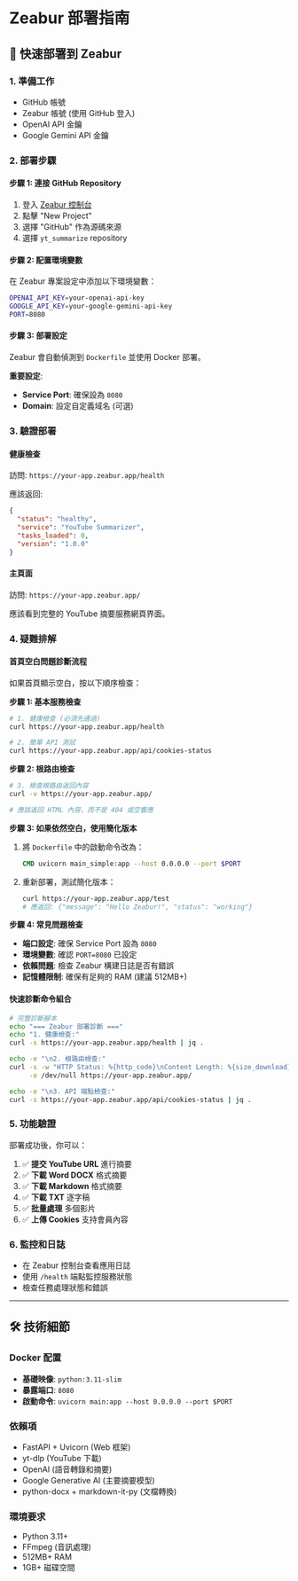 # Zeabur 部署指南

## 🚀 快速部署到 Zeabur

### 1. 準備工作
- GitHub 帳號
- Zeabur 帳號 (使用 GitHub 登入)
- OpenAI API 金鑰
- Google Gemini API 金鑰

### 2. 部署步驟

#### 步驟 1: 連接 GitHub Repository
1. 登入 [Zeabur 控制台](https://zeabur.com)
2. 點擊 "New Project"
3. 選擇 "GitHub" 作為源碼來源
4. 選擇 `yt_summarize` repository

#### 步驟 2: 配置環境變數
在 Zeabur 專案設定中添加以下環境變數：

```bash
OPENAI_API_KEY=your-openai-api-key
GOOGLE_API_KEY=your-google-gemini-api-key
PORT=8080
```

#### 步驟 3: 部署設定
Zeabur 會自動偵測到 `Dockerfile` 並使用 Docker 部署。

**重要設定**:
- **Service Port**: 確保設為 `8080`
- **Domain**: 設定自定義域名 (可選)

### 3. 驗證部署

#### 健康檢查
訪問: `https://your-app.zeabur.app/health`

應該返回:
```json
{
  "status": "healthy",
  "service": "YouTube Summarizer",
  "tasks_loaded": 0,
  "version": "1.0.0"
}
```

#### 主頁面
訪問: `https://your-app.zeabur.app/`

應該看到完整的 YouTube 摘要服務網頁界面。

### 4. 疑難排解

#### 首頁空白問題診斷流程

如果首頁顯示空白，按以下順序檢查：

**步驟 1: 基本服務檢查**
```bash
# 1. 健康檢查 (必須先通過)
curl https://your-app.zeabur.app/health

# 2. 簡單 API 測試
curl https://your-app.zeabur.app/api/cookies-status
```

**步驟 2: 根路由檢查**
```bash
# 3. 檢查根路由返回內容
curl -v https://your-app.zeabur.app/

# 應該返回 HTML 內容，而不是 404 或空響應
```

**步驟 3: 如果依然空白，使用簡化版本**

1. 將 `Dockerfile` 中的啟動命令改為：
   ```dockerfile
   CMD uvicorn main_simple:app --host 0.0.0.0 --port $PORT
   ```

2. 重新部署，測試簡化版本：
   ```bash
   curl https://your-app.zeabur.app/test
   # 應返回: {"message": "Hello Zeabur!", "status": "working"}
   ```

**步驟 4: 常見問題檢查**
- **端口設定**: 確保 Service Port 設為 `8080`
- **環境變數**: 確認 `PORT=8080` 已設定
- **依賴問題**: 檢查 Zeabur 構建日誌是否有錯誤
- **記憶體限制**: 確保有足夠的 RAM (建議 512MB+)

#### 快速診斷命令組合
```bash
# 完整診斷腳本
echo "=== Zeabur 部署診斷 ==="
echo "1. 健康檢查:"
curl -s https://your-app.zeabur.app/health | jq .

echo -e "\n2. 根路由檢查:"
curl -s -w "HTTP Status: %{http_code}\nContent Length: %{size_download}\n" \
     -o /dev/null https://your-app.zeabur.app/

echo -e "\n3. API 端點檢查:"
curl -s https://your-app.zeabur.app/api/cookies-status | jq .
```

### 5. 功能驗證

部署成功後，你可以：

1. ✅ **提交 YouTube URL** 進行摘要
2. ✅ **下載 Word DOCX** 格式摘要
3. ✅ **下載 Markdown** 格式摘要  
4. ✅ **下載 TXT** 逐字稿
5. ✅ **批量處理** 多個影片
6. ✅ **上傳 Cookies** 支持會員內容

### 6. 監控和日誌

- 在 Zeabur 控制台查看應用日誌
- 使用 `/health` 端點監控服務狀態
- 檢查任務處理狀態和錯誤

---

## 🛠️ 技術細節

### Docker 配置
- **基礎映像**: `python:3.11-slim`
- **暴露端口**: `8080`
- **啟動命令**: `uvicorn main:app --host 0.0.0.0 --port $PORT`

### 依賴項
- FastAPI + Uvicorn (Web 框架)
- yt-dlp (YouTube 下載)
- OpenAI (語音轉錄和摘要)
- Google Generative AI (主要摘要模型)
- python-docx + markdown-it-py (文檔轉換)

### 環境要求
- Python 3.11+
- FFmpeg (音訊處理)
- 512MB+ RAM
- 1GB+ 磁碟空間